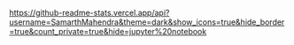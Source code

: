 https://github-readme-stats.vercel.app/api?username=SamarthMahendra&theme=dark&show_icons=true&hide_border=true&count_private=true&hide=jupyter%20notebook


